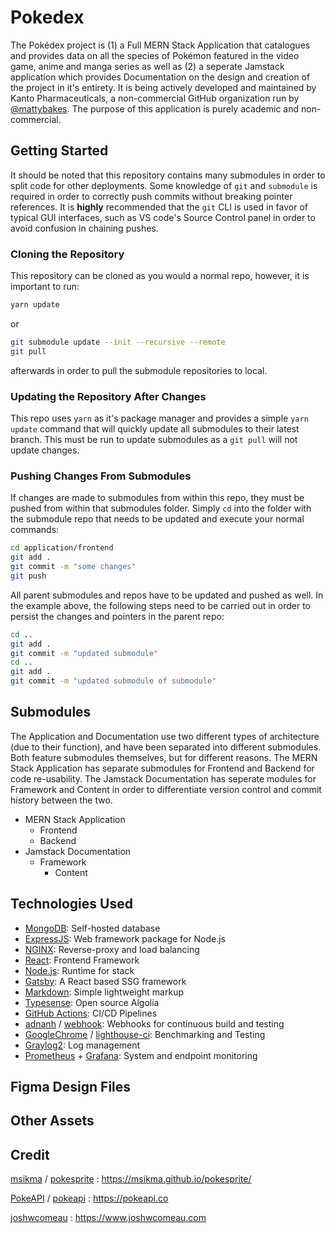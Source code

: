 # Pokedex

The Pokédex project is (1) a Full MERN Stack Application that catalogues and provides data on all the species of Pokémon featured in the video game, anime and manga series as well as (2) a seperate Jamstack application which provides Documentation on the design and creation of the project in it's entirety. It is being actively developed and maintained by Kanto Pharmaceuticals, a non-commercial GitHub organization run by [@mattybakes](https://github.com/Kanto-Pharmaceuticals/pokedex/commits?author=mattybakes). The purpose of this application is purely academic and non-commercial.

## Getting Started

It should be noted that this repository contains many submodules in order to split code for other deployments. Some knowledge of `git` and `submodule` is required in order to correctly push commits without breaking pointer references. It is **highly** recommended that the `git` CLI is used in favor of typical GUI interfaces, such as VS code's Source Control panel in order to avoid confusion in chaining pushes.

### Cloning the Repository

This repository can be cloned as you would a normal repo, however, it is important to run:

```bash
yarn update
```

or

```bash
git submodule update --init --recursive --remote
git pull
```

afterwards in order to pull the submodule repositories to local.

### Updating the Repository After Changes

This repo uses `yarn` as it's package manager and provides a simple `yarn update` command that will quickly update all submodules to their latest branch. This must be run to update submodules as a `git pull` will not update changes.

### Pushing Changes From Submodules

If changes are made to submodules from within this repo, they must be pushed from within that submodules folder. Simply `cd` into the folder with the submodule repo that needs to be updated and execute your normal commands:

```bash
cd application/frontend
git add .
git commit -m "some changes"
git push
```

All parent submodules and repos have to be updated and pushed as well. In the example above, the following steps need to be carried out in order to persist the changes and pointers in the parent repo:

```bash
cd ..
git add .
git commit -m "updated submodule"
cd ..
git add .
git commit -m "updated submodule of submodule"
```

## Submodules

The Application and Documentation use two different types of architecture (due to their function), and have been separated into different submodules. Both feature submodules themselves, but for different reasons. The MERN Stack Application has separate submodules for Frontend and Backend for code re-usability. The Jamstack Documentation has seperate modules for Framework and Content in order to differentiate version control and commit history between the two.

- MERN Stack Application
  - Frontend
  - Backend
- Jamstack Documentation
  - Framework
    - Content

## Technologies Used

- [MongoDB](https://www.mongodb.com): Self-hosted database
- [ExpressJS](https://expressjs.com): Web framework package for Node.js
- [NGINX](https://nginx.org): Reverse-proxy and load balancing
- [React](https://reactjs.org): Frontend Framework
- [Node.js](https://nodejs.org/en/): Runtime for stack
- [Gatsby](https://www.gatsbyjs.com): A React based SSG framework
- [Markdown](https://github.github.com/gfm/): Simple lightweight markup
- [Typesense](https://github.com/typesense/typesense): Open source Algolia
- [GitHub Actions](https://github.com/helpers/actions): CI/CD Pipelines
- [adnanh](https://github.com/adnanh) / [webhook](https://github.com/adnanh/webhook): Webhooks for continuous build and testing
- [GoogleChrome](https://github.com/GoogleChrome) / [lighthouse-ci](https://github.com/GoogleChrome/lighthouse-ci): Benchmarking and Testing
- [Graylog2](https://github.com/Graylog2/graylog2-server): Log management
- [Prometheus](https://prometheus.io) + [Grafana](https://grafana.com): System and endpoint monitoring

## Figma Design Files

## Other Assets

## Credit

[msikma](https://github.com/msikma) / [pokesprite](https://github.com/msikma/pokesprite) : https://msikma.github.io/pokesprite/

[PokeAPI](https://github.com/PokeAPI) / [pokeapi](https://github.com/PokeAPI/pokeapi) : https://pokeapi.co

[joshwcomeau](https://github.com/joshwcomeau) : https://www.joshwcomeau.com
